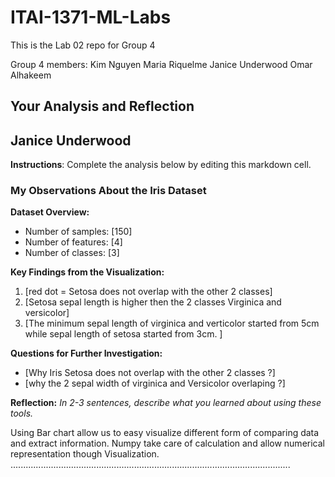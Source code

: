 # ITAI-1371-ML-Labs
This is the Lab 02 repo for Group 4

Group 4 members: Kim Nguyen Maria Riquelme Janice Underwood Omar Alhakeem

## Your Analysis and Reflection
## Janice Underwood
**Instructions**: Complete the analysis below by editing this markdown cell.

### My Observations About the Iris Dataset

**Dataset Overview:**
- Number of samples: [150]
- Number of features: [4]
- Number of classes: [3]

**Key Findings from the Visualization:**
1. [red dot = Setosa does not overlap with the other 2 classes]
2. [Setosa sepal length is higher then the 2 classes Virginica and versicolor]
3. [The minimum sepal length of virginica and verticolor started from 5cm while sepal length of setosa started from 3cm. ]

**Questions for Further Investigation:**
- [Why Iris Setosa does not overlap with the other 2 classes ?]
- [why the 2 sepal width of virginica and Versicolor overlaping ?]

**Reflection:**
*In 2-3 sentences, describe what you learned about using these tools.*

Using Bar chart allow us to easy visualize different form of comparing data and extract information. Numpy take care of calculation and allow numerical representation though Visualization.
...............................................................................................................
